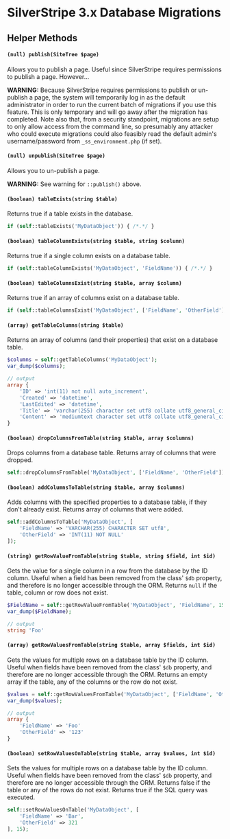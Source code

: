 # SilverStripe 3.x Database Migrations

## Helper Methods

#### `(null) publish(SiteTree $page)`

Allows you to publish a page. Useful since SilverStripe requires permissions to publish a page. However...

**WARNING:** Because SilverStripe requires permissions to publish or un-publish a page, the system will temporarily log in as the default administrator in order to run the current batch of migrations if you use this feature. This is only temporary and will go away after the migration has completed. Note also that, from a security standpoint, migrations are setup to only allow access from the command line, so presumably any attacker who could execute migrations could also feasibly read the default admin's username/password from `_ss_environment.php` (if set).  

#### `(null) unpublish(SiteTree $page)`

Allows you to un-publish a page.  

**WARNING:** See warning for `::publish()` above.


#### `(boolean) tableExists(string $table)`

Returns true if a table exists in the database.

```php
if (self::tableExists('MyDataObject')) { /*.*/ }
```

#### `(boolean) tableColumnExists(string $table, string $column)`

Returns true if a single column exists on a database table.

```php
if (self::tableColumnExists('MyDataObject', 'FieldName')) { /*.*/ }
```

#### `(boolean) tableColumnsExist(string $table, array $column)`

Returns true if an array of columns exist on a database table.

```php
if (self::tableColumnsExist('MyDataObject', ['FieldName', 'OtherField'])) { /*.*/ }
```

#### `(array) getTableColumns(string $table)`

Returns an array of columns (and their properties) that exist on a database table.

```php
$columns = self::getTableColumns('MyDataObject');
var_dump($columns);

// output
array {
	'ID' => 'int(11) not null auto_increment',
	'Created' => 'datetime',
	'LastEdited' => 'datetime',
	'Title' => 'varchar(255) character set utf8 collate utf8_general_ci',
	'Content' => 'mediumtext character set utf8 collate utf8_general_ci'
}
```

#### `(boolean) dropColumnsFromTable(string $table, array $columns)`

Drops columns from a database table. Returns array of columns that were dropped.

```php
self::dropColumnsFromTable('MyDataObject', ['FieldName', 'OtherField']);
```

#### `(boolean) addColumnsToTable(string $table, array $columns)`

Adds columns with the specified properties to a database table, if they don't already exist. Returns array of columns that were added.

```php
self::addColumnsToTable('MyDataObject', [
	'FieldName' => 'VARCHAR(255) CHARACTER SET utf8', 
	'OtherField' => 'INT(11) NOT NULL'
]);
```

#### `(string) getRowValueFromTable(string $table, string $field, int $id)`

Gets the value for a single column in a row from the database by the ID column. Useful when a field has been removed from the class' `$db` property, and therefore is no longer accessible through the ORM. Returns `null` if the table, column or row does not exist.

```php
$FieldName = self::getRowValueFromTable('MyDataObject', 'FieldName', 15);
var_dump($FieldName);

// output
string 'Foo'
```

#### `(array) getRowValuesFromTable(string $table, array $fields, int $id)`

Gets the values for multiple rows on a database table by the ID column. Useful when fields have been removed from the class' `$db` property, and therefore are no longer accessible through the ORM. Returns an empty array if the table, any of the columns or the row do not exist.

```php
$values = self::getRowValuesFromTable('MyDataObject', ['FieldName', 'OtherField'], 15);
var_dump($values);

// output
array {
	'FieldName' => 'Foo'
	'OtherField' => '123'
}
```

#### `(boolean) setRowValuesOnTable(string $table, array $values, int $id)`

Sets the values for multiple rows on a database table by the ID column. Useful when fields have been removed from the class' `$db` property, and therefore are no longer accessible through the ORM. Returns false if the table or any of the rows do not exist. Returns true if the SQL query was executed.

```php
self::setRowValuesOnTable('MyDataObject', [
	'FieldName' => 'Bar', 
	'OtherField' => 321
], 15);
```

